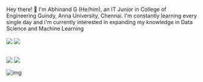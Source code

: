Hey there! 👋 I'm Abhinand G (He/him), an IT Junior in College of Engineering Guindy, Anna University, Chennai.
I'm constantly learning every single day and i'm currently interested in expanding my knowledge in Data Science and Machine Learning
<br>
<br>
<a href="https://www.linkedin.com/in/abhinand-g-5b0923201/"><img src="https://img.shields.io/badge/LinkedIn-0077B5?style=for-the-badge&logo=linkedin&logoColor=white"/></a>
<a href="twitter.com/AbhinandGanesh"><img src="https://img.shields.io/badge/Twitter-1DA1F2?style=for-the-badge&logo=twitter&logoColor=white"/></a>
<br>
<br>

<img src="https://github-readme-stats.vercel.app/api?username=AbhinandG&theme=tokyonight" /> <img src="https://github-readme-stats.vercel.app/api/top-langs/?username=AbhinandG&layout=compact&theme=tokyonight" />

![img](https://activity-graph.herokuapp.com/graph?username=AbhinandG&theme=dracula)


